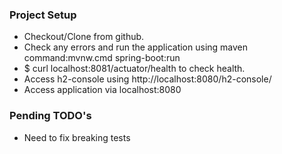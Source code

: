 ### Project Setup

* Checkout/Clone from github.
* Check any errors and run the application using maven command:mvnw.cmd spring-boot:run
* $ curl localhost:8081/actuator/health to check health.
* Access h2-console using http://localhost:8080/h2-console/
* Access application via localhost:8080

### Pending TODO's
* Need to fix breaking tests